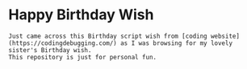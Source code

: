# Happy Birthday Wish
  
    Just came across this Birthday script wish from [coding website](https://codingdebugging.com/) as I was browsing for my lovely sister's Birthday wish.
    This repository is just for personal fun.
    
